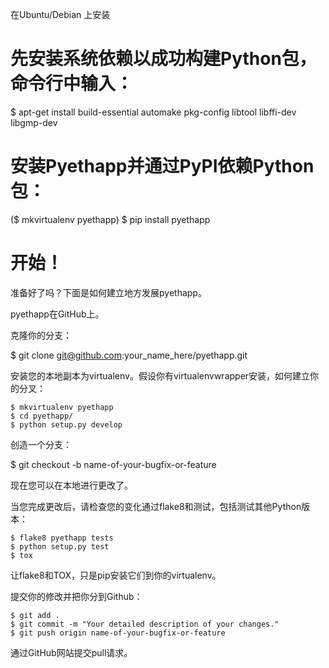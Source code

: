 在Ubuntu/Debian 上安装 

# 先安装系统依赖以成功构建Python包，命令行中输入： 

$ apt-get install build-essential automake pkg-config libtool libffi-dev libgmp-dev

# 安装Pyethapp并通过PyPI依赖Python包：

($ mkvirtualenv pyethapp)
$ pip install pyethapp


# 开始！

准备好了吗？下面是如何建立地方发展pyethapp。

pyethapp在GitHub上。

克隆你的分支：

$ git clone git@github.com:your_name_here/pyethapp.git

安装您的本地副本为virtualenv。假设你有virtualenvwrapper安装，如何建立你的分叉：


    $ mkvirtualenv pyethapp
    $ cd pyethapp/
    $ python setup.py develop

创造一个分支：

 $ git checkout -b name-of-your-bugfix-or-feature

现在您可以在本地进行更改了。

当您完成更改后，请检查您的变化通过flake8和测试，包括测试其他Python版本：

    $ flake8 pyethapp tests 
    $ python setup.py test 
    $ tox

让flake8和TOX，只是pip安装它们到你的virtualenv。

提交你的修改并把你分到Github：

    $ git add .
    $ git commit -m "Your detailed description of your changes."
    $ git push origin name-of-your-bugfix-or-feature 

通过GitHub网站提交pull请求。
